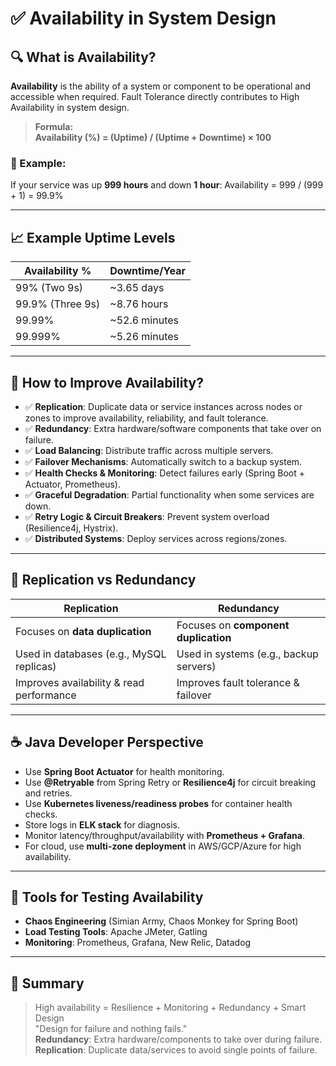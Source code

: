 # ✅ Availability in System Design

## 🔍 What is Availability?

**Availability** is the ability of a system or component to be operational and accessible when required. Fault Tolerance directly contributes to High Availability in system design.


> **Formula:**  
> **Availability (%) = (Uptime) / (Uptime + Downtime) × 100**

### 📌 Example:
If your service was up **999 hours** and down **1 hour**: Availability = 999 / (999 + 1) = 99.9%

---

## 📈 Example Uptime Levels

| Availability % | Downtime/Year    |
|----------------|------------------|
| 99% (Two 9s)   | ~3.65 days       |
| 99.9% (Three 9s)| ~8.76 hours      |
| 99.99%         | ~52.6 minutes    |
| 99.999%        | ~5.26 minutes    |

---

## 🧠 How to Improve Availability?

- ✅ **Replication**: Duplicate data or service instances across nodes or zones to improve availability, reliability, and fault tolerance.
- ✅ **Redundancy**: Extra hardware/software components that take over on failure.
- ✅ **Load Balancing**: Distribute traffic across multiple servers.
- ✅ **Failover Mechanisms**: Automatically switch to a backup system.
- ✅ **Health Checks & Monitoring**: Detect failures early (Spring Boot + Actuator, Prometheus).
- ✅ **Graceful Degradation**: Partial functionality when some services are down.
- ✅ **Retry Logic & Circuit Breakers**: Prevent system overload (Resilience4j, Hystrix).
- ✅ **Distributed Systems**: Deploy services across regions/zones.

---

## 🔄 Replication vs Redundancy

| Replication                              | Redundancy                                  |
|------------------------------------------|---------------------------------------------|
| Focuses on **data duplication**          | Focuses on **component duplication**        |
| Used in databases (e.g., MySQL replicas) | Used in systems (e.g., backup servers)      |
| Improves availability & read performance | Improves fault tolerance & failover         |

---

## ☕ Java Developer Perspective

- Use **Spring Boot Actuator** for health monitoring.
- Use **@Retryable** from Spring Retry or **Resilience4j** for circuit breaking and retries.
- Use **Kubernetes liveness/readiness probes** for container health checks.
- Store logs in **ELK stack** for diagnosis.
- Monitor latency/throughput/availability with **Prometheus + Grafana**.
- For cloud, use **multi-zone deployment** in AWS/GCP/Azure for high availability.

---

## 🧪 Tools for Testing Availability

- **Chaos Engineering** (Simian Army, Chaos Monkey for Spring Boot)
- **Load Testing Tools**: Apache JMeter, Gatling
- **Monitoring**: Prometheus, Grafana, New Relic, Datadog

---



## 🧠 Summary

> High availability = Resilience + Monitoring + Redundancy + Smart Design  
> "Design for failure and nothing fails."</br>
> **Redundancy**: Extra hardware/components to take over during failure.</br>
> **Replication**: Duplicate data/services to avoid single points of failure.

